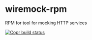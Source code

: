 # wiremock-rpm
RPM for tool for mocking HTTP services

[![Copr build status](https://copr.fedorainfracloud.org/coprs/antonpatsev/wiremock-rpm/package/wiremock-rpm/status_image/last_build.png)](https://copr.fedorainfracloud.org/coprs/antonpatsev/wiremock-rpm/package/wiremock-rpm/)


